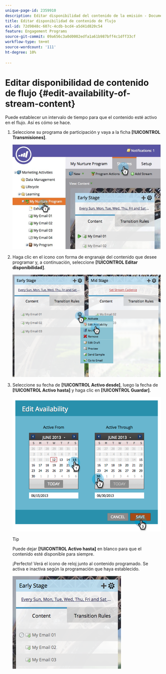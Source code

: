 ```yaml
---
unique-page-id: 2359910
description: Editar disponibilidad del contenido de la emisión - Documentos de Marketo - Documentación del producto
title: Editar disponibilidad de contenido de flujo
exl-id: 72d9848c-607c-4cdb-bcd4-a5d41d820c54
feature: Engagement Programs
source-git-commit: 09a656c3a0d0002edfa1a61b987bff4c1dff33cf
workflow-type: tm+mt
source-wordcount: '111'
ht-degree: 10%

---
```


# Editar disponibilidad de contenido de flujo {#edit-availability-of-stream-content}

Puede establecer un intervalo de tiempo para que el contenido esté activo en el flujo. Así es cómo se hace.

1. Seleccione su programa de participación y vaya a la ficha **[!UICONTROL Transmisiones]**.

   ![](assets/cloneasteam-2.jpg)

1. Haga clic en el icono con forma de engranaje del contenido que desee programar y, a continuación, seleccione **[!UICONTROL Editar disponibilidad]**.

   ![](assets/image2014-9-15-17-3a35-3a56.png)

1. Seleccione su fecha de **[!UICONTROL Activo desde]**, luego la fecha de **[!UICONTROL Activo hasta]** y haga clic en **[!UICONTROL Guardar]**.

   ![](assets/image2014-9-15-17-3a36-3a0.png)

   >[!TIP]
   >
   >Puede dejar **[!UICONTROL Activo hasta]** en blanco para que el contenido esté disponible para siempre.

   ¡Perfecto! Verá el icono de reloj junto al contenido programado. Se activa e inactiva según la programación que haya establecido.

   ![](assets/image2014-9-15-17-3a36-3a4.png)
